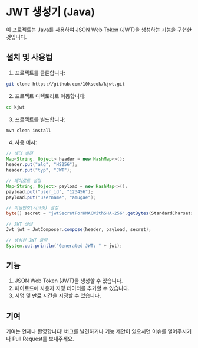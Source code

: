 # JWT 생성기 (Java)

이 프로젝트는 Java를 사용하여 JSON Web Token (JWT)을 생성하는 기능을 구현한 것입니다.

## 설치 및 사용법

1. 프로젝트를 클론합니다:
```bash
git clone https://github.com/10kseok/kjwt.git
```

2. 프로젝트 디렉토리로 이동합니다:
```bash
cd kjwt
```

3. 프로젝트를 빌드합니다:
```bash
mvn clean install
```

4. 사용 예시:
```java
// 헤더 설정
Map<String, Object> header = new HashMap<>();
header.put("alg", "HS256");
header.put("typ", "JWT");

// 페이로드 설정
Map<String, Object> payload = new HashMap<>();
payload.put("user_id", "123456");
payload.put("username", "amugae");

// 비밀번호(시크릿) 설정
byte[] secret = "jwtSecretForHMACWithSHA-256".getBytes(StandardCharsets.UTF_8);

// JWT 생성
Jwt jwt = JwtComposer.compose(header, payload, secret);

// 생성된 JWT 출력
System.out.println("Generated JWT: " + jwt);
```

## 기능
1. JSON Web Token (JWT)을 생성할 수 있습니다.
2. 페이로드에 사용자 지정 데이터를 추가할 수 있습니다.
3. 서명 및 만료 시간을 지정할 수 있습니다.

## 기여
기여는 언제나 환영합니다! 버그를 발견하거나 기능 제안이 있으시면 이슈를 열어주시거나 Pull Request를 보내주세요.
